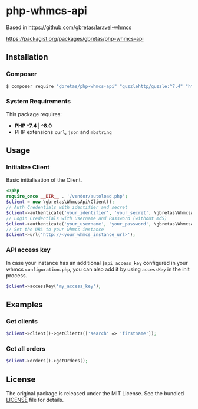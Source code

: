 # php-whmcs-api

Based in https://github.com/gbretas/laravel-whmcs

https://packagist.org/packages/gbretas/php-whmcs-api

## Installation

### Composer

```bash
$ composer require "gbretas/php-whmcs-api" "guzzlehttp/guzzle:^7.4" "http-interop/http-factory-guzzle:^1.2"
```


### System Requirements

This package requires:
- **PHP ^7.4 | ^8.0**
- PHP extensions `curl`, `json` and `mbstring` 

## Usage

### Initialize Client 

Basic initialisation of the Client.

```php
<?php
require_once __DIR__ . '/vendor/autoload.php';
$client = new \gbretas\WhmcsApi\Client();
// Auth Credentials with identifier and secret
$client->authenticate('your_identifier', 'your_secret', \gbretas\WhmcsApi\Client::AUTH_API_CREDENTIALS);
// Login Credentials with Username and Password (without md5)
$client->authenticate('your_username', 'your_password', \gbretas\WhmcsApi\Client::AUTH_LOGIN_CREDENTIALS);
// Set the URL to your whmcs instance
$client->url('http://<your_whmcs_instance_url>');
```
### API access key

In case your instance has an additional `$api_access_key` configured in your whmcs `configuration.php`,
you can also add it by using `accessKey` in the init process.

```php
$client->accessKey('my_access_key');
```

## Examples

### Get clients

```php
$client->client()->getClients(['search' => 'firstname']);
```

### Get all orders

```php
$client->orders()->getOrders();
```

## License

The original package is released under the MIT License. See the bundled
[LICENSE](https://github.com/darthsoup/php-whmcs-api/blob/master/LICENSE.md) file for details.
